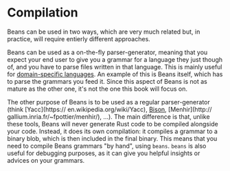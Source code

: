 # Compilation

Beans can be used in two ways, which are very much related but, in practice, will require entierly
different approaches.

Beans can be used as a on-the-fly parser-generator, meaning that you expect your
end user to give you a grammar for a language they just though of, and you have to parse files
written in that language. This is mainly useful for 
[domain-specific languages](https://en.wikipedia.org/wiki/Domain-specific_language). An example of
this is Beans itself, which has to parse the grammars you feed it. Since this aspect of Beans is not
as mature as the other one, it's not the one this book will focus on.

The other purpose of Beans is to be used as a regular parser-generator (think [Yacc](https://
en.wikipedia.org/wiki/Yacc), [Bison](https://fr.wikipedia.org/wiki/GNU_Bison), [Menhir](http://
gallium.inria.fr/~fpottier/menhir/), ...). The main difference is that, unlike these tools, Beans will
never generate Rust code to be compiled alongside your code. Instead, it does its own compilation: it
compiles a grammar to a binary blob, which is then included in the final binary. This means that you
need to compile Beans grammars "by hand", using `beans`. `beans` is also useful for debugging 
purposes, as it can give you helpful insights or advices on your grammars.
